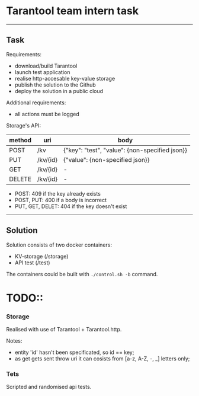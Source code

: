 # Tarantool team intern task

---
## Task

Requirements:
- download/build Tarantool
- launch test application
- realise http-accesable key-value storage
- publish the solution to the Github
- deploy the solution in a public cloud

Additional requirements:
- all actions must be logged

Storage's API:

| method | uri      | body |
| ---    | ---      | ---  |
| POST   | /kv      | {"key": "test", "value": {non-specified json}} |
| PUT    | /kv/{id} | {"value": {non-specified json}} |
| GET    | /kv/{id} | - |
| DELETE | /kv/{id} | - |

- POST: 409 if the key already exists
- POST, PUT: 400 if a body is incorrect
- PUT, GET, DELET: 404 if the key doesn't exist

---
## Solution

Solution consists of two docker containers:
- KV-storage (/storage)
- API test   (/test)

The containers could be built with <code>./control.sh -b</code> command.

# TODO::

### Storage
Realised with use of Tarantool + Tarantool.http.

Notes:
- entity 'id' hasn't been specificated, so id == key;
- as get gets sent throw uri it can cosists from [a-z, A-Z, -, _] letters only;


### Tets
Scripted and randomised api tests. 
